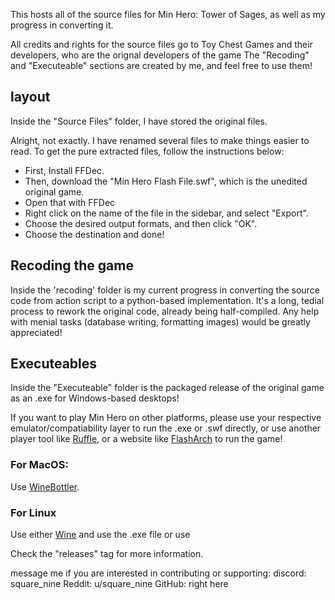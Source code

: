 This hosts all of the source files for Min Hero: Tower of Sages, as well as my progress in converting it.

All credits and rights for the source files go to Toy Chest Games and their developers, who are the orignal developers of the game
The "Recoding" and "Executeable" sections are created by me, and feel free to use them!

## layout
Inside the "Source Files" folder, I have stored the original files.

Alright, not exactly. I have renamed several files to make things easier to read. To get the pure extracted files, follow the instructions below:
* First, Install FFDec.
* Then, download the "Min Hero Flash File.swf", which is the unedited original game.
* Open that with FFDec
* Right click on the name of the file in the sidebar, and select "Export".
* Choose the desired output formats, and then click "OK".
* Choose the destination and done!

## Recoding the game

Inside the 'recoding' folder is my current progress in converting the source code from action script to a python-based implementation.
It's a long, tedial process to rework the original code, already being half-compiled. Any help with menial tasks (database writing, formatting images) would be greatly appreciated!

## Executeables

Inside the "Executeable" folder is the packaged release of the original game as an .exe for Windows-based desktops!

If you want to play Min Hero on other platforms, please use your respective emulator/compatiability layer to run the .exe or .swf directly, or use another player tool like [Ruffle], or a website like [FlashArch] to run the game!

### For MacOS:
Use [WineBottler].
### For Linux
Use either [Wine] and use the .exe file or use 

Check the "releases" tag for more information.

message me if you are interested in contributing or supporting:
discord: square_nine
Reddit: u/square_nine
GitHub: right here


[WineBottler]: https://winebottler.kronenberg.org/
[Wine]: https://wiki.winehq.org/Download
[FlashArch]: https://flasharch.com/en
[Ruffle]: https://ruffle.rs/